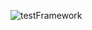 ![testFramework](https://user-images.githubusercontent.com/44955199/99025616-91768b80-25ac-11eb-9d1c-6049ececefd4.png)
